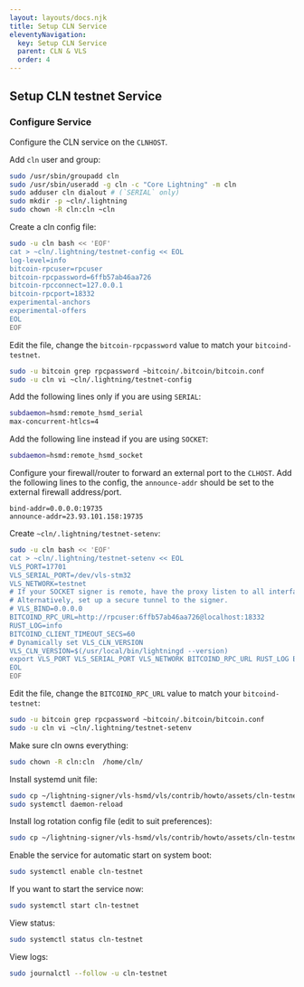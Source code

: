 ```yaml
---
layout: layouts/docs.njk
title: Setup CLN Service
eleventyNavigation:
  key: Setup CLN Service
  parent: CLN & VLS
  order: 4
---
```


## Setup CLN testnet Service

### Configure Service

Configure the CLN service on the `CLNHOST`.

Add `cln` user and group:
```bash
sudo /usr/sbin/groupadd cln
sudo /usr/sbin/useradd -g cln -c "Core Lightning" -m cln
sudo adduser cln dialout # (`SERIAL` only)
sudo mkdir -p ~cln/.lightning
sudo chown -R cln:cln ~cln
```

Create a cln config file:
```bash
sudo -u cln bash << 'EOF'
cat > ~cln/.lightning/testnet-config << EOL
log-level=info
bitcoin-rpcuser=rpcuser
bitcoin-rpcpassword=6ffb57ab46aa726
bitcoin-rpcconnect=127.0.0.1
bitcoin-rpcport=18332
experimental-anchors
experimental-offers
EOL
EOF
```

Edit the file, change the `bitcoin-rpcpassword` value to match your `bitcoind-testnet`.
```bash
sudo -u bitcoin grep rpcpassword ~bitcoin/.bitcoin/bitcoin.conf
sudo -u cln vi ~cln/.lightning/testnet-config
```

Add the following lines only if you are using `SERIAL`:
```bash
subdaemon=hsmd:remote_hsmd_serial
max-concurrent-htlcs=4
```

Add the following line instead if you are using `SOCKET`:
```bash
subdaemon=hsmd:remote_hsmd_socket
```

Configure your firewall/router to forward an external port to the
`CLHOST`.  Add the following lines to the config, the `announce-addr`
should be set to the external firewall address/port.
```
bind-addr=0.0.0.0:19735
announce-addr=23.93.101.158:19735
```

Create `~cln/.lightning/testnet-setenv`:
```bash
sudo -u cln bash << 'EOF'
cat > ~cln/.lightning/testnet-setenv << EOL
VLS_PORT=17701
VLS_SERIAL_PORT=/dev/vls-stm32
VLS_NETWORK=testnet
# If your SOCKET signer is remote, have the proxy listen to all interfaces.
# Alternatively, set up a secure tunnel to the signer.
# VLS_BIND=0.0.0.0
BITCOIND_RPC_URL=http://rpcuser:6ffb57ab46aa726@localhost:18332
RUST_LOG=info
BITCOIND_CLIENT_TIMEOUT_SECS=60
# Dynamically set VLS_CLN_VERSION
VLS_CLN_VERSION=$(/usr/local/bin/lightningd --version)
export VLS_PORT VLS_SERIAL_PORT VLS_NETWORK BITCOIND_RPC_URL RUST_LOG BITCOIND_CLIENT_TIMEOUT_SECS VLS_CLN_VERSION VLS_BIND
EOL
EOF
```

Edit the file, change the `BITCOIND_RPC_URL` value to match your `bitcoind-testnet`:
```bash
sudo -u bitcoin grep rpcpassword ~bitcoin/.bitcoin/bitcoin.conf
sudo -u cln vi ~cln/.lightning/testnet-setenv
```

Make sure cln owns everything:
```bash
sudo chown -R cln:cln  /home/cln/
```

Install systemd unit file:
```bash
sudo cp ~/lightning-signer/vls-hsmd/vls/contrib/howto/assets/cln-testnet.service /etc/systemd/system/
sudo systemctl daemon-reload
```

Install log rotation config file (edit to suit preferences):
```bash
sudo cp ~/lightning-signer/vls-hsmd/vls/contrib/howto/assets/cln-testnet.logrotate /etc/logrotate.d/cln-testnet
```

Enable the  service for automatic start on system boot:
```bash
sudo systemctl enable cln-testnet
```

If you want to start the service now:
```bash
sudo systemctl start cln-testnet
```

View status:
```bash
sudo systemctl status cln-testnet
```

View logs:
```bash
sudo journalctl --follow -u cln-testnet
```

